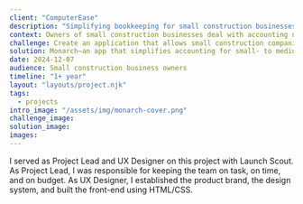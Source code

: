 ```yaml
---
client: "ComputerEase"
description: "Simplifying bookkeeping for small construction businesses"
context: Owners of small construction businesses deal with accounting nuances, making tools like Quickbooks inadequate. And while there are existing solutions, they are catered to large companies, not small business owners.
challenge: Create an application that allows small construction companies to easily keep track of their finances.
solution: Monarch—an app that simplifies accounting for small- to medium-sized construction companies.
date: 2024-12-07
audience: Small construction business owners
timeline: "1+ year"
layout: "layouts/project.njk"
tags:
  - projects
intro_image: "/assets/img/monarch-cover.png"
challenge_image:
solution_image:
images:
---
```


<!-- My Contributions -->

<p>I served as Project Lead and UX Designer on this project with Launch Scout. As Project Lead, I was responsible for keeping the team on task, on time, and on budget. As UX Designer, I established the product brand, the design system, and built the front-end using HTML/CSS.</p>